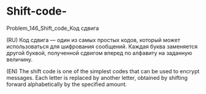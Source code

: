 # Shift-code-
Problem_146_Shift_code_Код сдвига

(RU) Код сдвига — один из самых простых кодов, который может использоваться для шифрования сообщений. Каждая буква заменяется другой буквой, полученной сдвигом вперед по алфавиту на заданную величину.

(EN) The shift code is one of the simplest codes that can be used to encrypt messages. Each letter is replaced by another letter, obtained by shifting forward alphabetically by the specified amount. 
